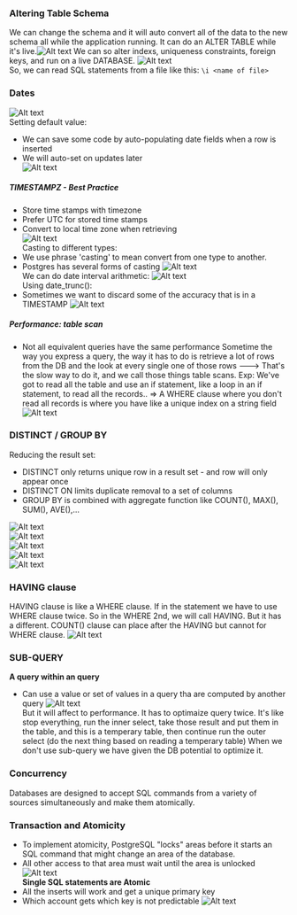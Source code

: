 ### Altering Table Schema
We can change the schema and it will auto convert all of the data to the new schema all while the application running. It can do an ALTER TABLE while it's live.![Alt text](img/fimage.png)
We can so alter indexs, uniqueness constraints, foreign keys, and run on a live DATABASE.
![Alt text](img/image.png)  
So, we can read SQL statements from a file like this: `\i <name of file>`
### Dates
![Alt text](img/image-1.png)  
Setting default value:
* We can save some code by auto-populating date fields when a row is inserted  
* We will auto-set on updates later  
  ![Alt text](img/image-2.png)    
##### TIMESTAMPZ - Best Practice  
* Store time stamps with timezone  
* Prefer UTC for stored time stamps  
* Convert to local time zone when retrieving  
![Alt text](img/image-3.png)  
Casting to different types:
* We use phrase 'casting' to mean convert from  one type to another.
* Postgres has several forms of casting
![Alt text](img/image-4.png)  
We can do date interval arithmetic:
![Alt text](img/image-5.png)  
Using date_trunc():
* Sometimes we want to discard some of the accuracy that is in a TIMESTAMP
![Alt text](img/image-6.png)  
##### Performance: table scan
* Not all equivalent queries have the same performance
Sometime the way you express a query, the way it has to do is retrieve a lot of rows from the DB and the look at every single one of those rows ---> That's the slow way to do it, and we call those things table scans. Exp: We've got to read all the table and use an if statement, like a loop in an if statement, to read all the records..
=> A WHERE clause where you don't read all records is where you have like a unique index on a string field
![Alt text](img/image-7.png)  
### DISTINCT / GROUP BY
Reducing the result set:
* DISTINCT only returns unique row in a result set - and row will only appear once
* DISTINCT ON limits duplicate removal to a set of columns
* GROUP BY is combined with aggregate function like COUNT(), MAX(), SUM(), AVE(),...

![Alt text](img/image-8.png)  
![Alt text](img/image-9.png)  
![Alt text](img/image-10.png)  
![Alt text](img/image-11.png)  
![Alt text](img/image-12.png)  
### HAVING clause
HAVING clause is like a WHERE clause. If in the statement we have to use WHERE clause twice. So in the WHERE 2nd, we will call HAVING. But it has a different. COUNT() clause can place after the HAVING but cannot for WHERE clause.
![Alt text](img/image-13.png)
### SUB-QUERY
**A query within an query**
* Can use a value or set of values in a query tha are computed by another query
![Alt text](img/image-14.png)  
But it will affect to performance. It has to optimaize query twice. It's like stop everything, run the inner select, take those result and put them in the table, and this is a temperary table, then continue run the outer select (do the next thing based on reading a temperary table)
When we don't use sub-query we have given the DB potential to optimize it.  
### Concurrency
Databases are designed to accept SQL commands from a variety of sources simultaneously and make them atomically.  
### Transaction and Atomicity
* To implement atomicity, PostgreSQL "locks" areas before it starts an SQL command that might change an area of the database.
* All other access to that area must wait until the area is unlocked
![Alt text](img/image-15.png)  
**Single SQL statements are Atomic**  
* All the inserts will work and get a unique primary key
* Which account gets which key is not predictable
![Alt text](img/image-16.png)
